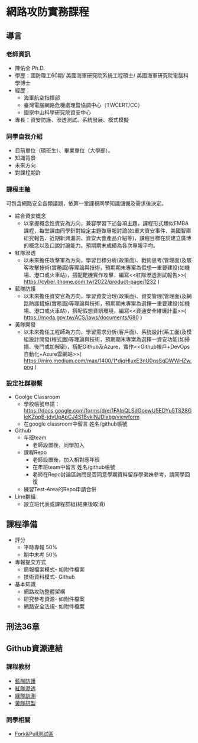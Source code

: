 # 網路攻防實務課程

## 導言

### 老師資訊
* 陳佑全 Ph.D. 
* 學歷：國防理工60期/ 美國海軍研究院系統工程碩士/ 美國海軍研究院電腦科學博士 
* 經歷：
  * 海軍航空指揮部
  * 臺灣電腦網路危機處理暨協調中心（TWCERT/CC）
  * 國家中山科學研究院資安中心
* 專長：資安防護、滲透測試、系統發展、模式模擬

### 同學自我介紹
* 目前單位（碩班生）、畢業單位（大學部）。
* 知識背景
* 未來方向
* 對課程期許

### 課程主軸
可包含網路安全各類議題，依第一堂課視同學知識儲備及需求後決定。
* 綜合資安概念
  * 以掌握概念性資安為方向，兼容學習下述各項主題，課程形式類似EMBA課程，每堂課由同學針對給定主題做專報討論(如重大資安事件、美國智庫研究報告、近期新興漏洞、資安大會產品介紹等)，課程目標在於建立廣博的概念以及口說討論能力。預期期末成績為各次專報平均。
* 紅隊滲透
  * 以未來擔任攻擊軍為方向，學習目標分析(政策面)、戰術思考(管理面)及駭客攻擊技術(實務面)等理論與技術，預期期末專案為假想一重要建設(如機場、港口或火車站)，搭配靶機實作攻擊，編寫<<紅隊滲透測試報告>>( https://cyber.ithome.com.tw/2022/product-page/1232 )
* 藍隊防護
  * 以未來擔任資安官為方向，學習資安治理(政策面)、資安管理(管理面)及網路防護措施(實務面)等理論與技術，預期期末專案為選擇一重要建設(如機場、港口或火車站)，搭配假想資訊環境，編寫<<資通安全維護計畫>>( https://moda.gov.tw/ACS/laws/documents/680 )
* 黃隊開發
  * 以未來擔任工程師為方向，學習需求分析(客戶面)、系統設計(系工面)及模組設計開發(程式面)等理論與技術，預期期末專案為選擇一資安功能(如掃描、後門或加解密)，搭配Github及Azure，實作<<Github帳戶+DevOps自動化+Azure雲網站>>( https://miro.medium.com/max/1400/1*djqHluxE3nU0qsSqDWWHZw.png )

### 設定社群聯繫
* Goolge Classroom
  * 學校帳號申請：https://docs.google.com/forms/d/e/1FAIpQLSdGoewU5EDYu5TS28GIeKZppB-jdvUpApCJ4S1BvklNJDlxbg/viewform
  * 在google classroom中留言 姓名/github帳號
* Github
  * 年班team
    * 老師設置後，同學加入    
  * 課程Repo
    * 老師設置後，加入相對應年班
    * 在年班team中留言 姓名/github帳號
    * 老師在Repo討論區詢問是否同意學期資料留存學弟妹參考，請同學回復 
  * 練習Test-Area的Repo申請合併
* Line群組
  * 設立班代表或課程群組(結束後取消)
 
## 課程準備
* 評分
  * 平時專報 50%
  * 期中末考 50%
* 專報提交方式
  * 簡報檔案模式- 如附件檔案
  * 技術資料模式- Github
* 基本知識
  * 網路攻防整體架構
  * 研究參考資源- 如附件檔案
  * 網路安全法規- 如附件檔案

## 刑法36章 

## Github資源連結

### 課程教材
* [藍隊防護](https://github.com/TwMoonBear-Arsenal/lec-ccit-blue-team)
* [紅隊滲透](https://github.com/TwMoonBear-Arsenal/lec-ccit-red-team) 
* [綠隊訓測](https://github.com/TwMoonBear-Arsenal/lec-ccit-green-team)
* [黃隊研製](https://github.com/TwMoonBear-Arsenal/lec-ccit-yellow-team)

### 同學相關
* [Fork&Pull測試區](https://github.com/TwMoonBear-Arsenal/test-area)


